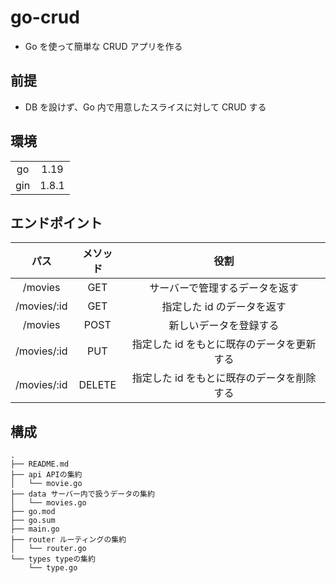 # go-crud

- Go を使って簡単な CRUD アプリを作る

## 前提

- DB を設けず、Go 内で用意したスライスに対して CRUD する

## 環境

|     |       |
| :-: | :---: |
| go  | 1.19  |
| gin | 1.8.1 |

## エンドポイント

|    パス     | メソッド |                    役割                    |
| :---------: | :------: | :----------------------------------------: |
|   /movies   |   GET    |       サーバーで管理するデータを返す       |
| /movies/:id |   GET    |         指定した id のデータを返す         |
|   /movies   |   POST   |           新しいデータを登録する           |
| /movies/:id |   PUT    | 指定した id をもとに既存のデータを更新する |
| /movies/:id |  DELETE  | 指定した id をもとに既存のデータを削除する |

## 構成

```shell
.
├── README.md
├── api APIの集約
│   └── movie.go
├── data サーバー内で扱うデータの集約
│   └── movies.go
├── go.mod
├── go.sum
├── main.go
├── router ルーティングの集約
│   └── router.go
└── types typeの集約
    └── type.go
```

